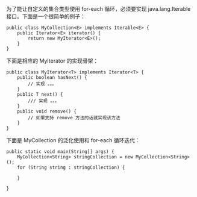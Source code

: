 为了能让自定义的集合类型使用 for-each 循环，必须要实现 java.lang.Iterable<E> 接口。下面是一个很简单的例子：

    public class MyCollection<E> implements Iterable<E> {
        public Iterator<E> iterator() {
            return new MyIterator<E>();
        }
    }

下面是相应的 MyIterator 的实现骨架：

    public class MyIterator<T> implements Iterator<T> {
        public boolean hasNext() {
            // 实现 。。。
        }
        public T next() {
            /// 实现 。。。
        }
        public void remove() {
            // 如果支持 remove 方法的话就实现该方法
        }
    }

下面是 MyCollection 的泛化使用和 for-each 循环迭代：

    public static void main(String[] args) {
        MyCollection<String> stringCollection = new MyCollection<String>();
        for (String string : stringCollection) {

        }

    }